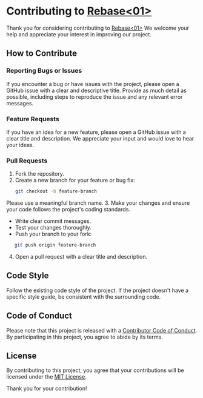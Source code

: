 # Contributing to [Rebase<01>](https://github.com/GDSC-IIIT-Kalyani/rebase-01)

Thank you for considering contributing to [Rebase<01>](https://github.com/GDSC-IIIT-Kalyani/rebase-01) We welcome your help and appreciate your interest in improving our project.

## How to Contribute

### Reporting Bugs or Issues

If you encounter a bug or have issues with the project, please open a GitHub issue with a clear and descriptive title. Provide as much detail as possible, including steps to reproduce the issue and any relevant error messages.

### Feature Requests

If you have an idea for a new feature, please open a GitHub issue with a clear title and description. We appreciate your input and would love to hear your ideas.

### Pull Requests

1. Fork the repository.
2. Create a new branch for your feature or bug fix:
   ```bash
   git checkout -b feature-branch
Please use a meaningful branch name.
3. Make your changes and ensure your code follows the project's coding standards.
- Write clear commit messages.
- Test your changes thoroughly.
- Push your branch to your fork:
```bash
   git push origin feature-branch
```
4. Open a pull request with a clear title and description.
## Code Style
Follow the existing code style of the project. If the project doesn't have a specific style guide, be consistent with the surrounding code.

## Code of Conduct
Please note that this project is released with a [Contributor Code of Conduct](). By participating in this project, you agree to abide by its terms.

## License

By contributing to this project, you agree that your contributions will be licensed under the [MIT License](https://github.com/GDSC-IIIT-Kalyani/rebase-01/blob/master/LICENSE).

Thank you for your contribution!

